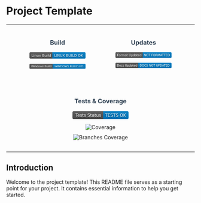 # Project Template

---

<div align="center" style="margin-bottom: 20px;">
  <div style="display: flex; justify-content: center; gap: 40px; flex-wrap: wrap;">
    <div style="margin: 0 20px; text-align: center;">
      <h3 style="white-space: nowrap; color: #2c3e50;">Build</h3>
      <div style="margin: 10px 0;"><img src="./.github/Badges/linux-build.svg" alt="Linux Build" width="150"/></div>
      <div style="margin: 10px 0;"><img src="./.github/Badges/windows-build.svg" alt="Windows Build" width="150"/></div>
    </div>
    <div style="margin: 0 20px; text-align: center;">
      <h3 style="white-space: nowrap; color: #2c3e50;">Updates</h3>
      <div style="margin: 10px 0;"><img src="./.github/Badges/format-updated.svg" alt="Format Updated" width="150"/></div>
      <div style="margin: 10px 0;"><img src="./.github/Badges/docs-updated.svg" alt="Docs Updated" width="150"/></div>
    </div>
    <div style="margin: 0 20px; text-align: center;">
      <h3 style="white-space: nowrap; color: #2c3e50;">Tests&nbsp;&amp;&nbsp;Coverage</h3>
      <div style="margin: 10px 0;"><img src="./.github/Badges/tests-status.svg" alt="Tests" width="150"/></div>
      <div style="margin: 10px 0;"><img src="./.github/Badges/coverage-value.svg" alt="Coverage" width="150"/></div>
      <div style="margin: 10px 0;"><img src="./.github/Badges/branches-coverage-value.svg" alt="Branches Coverage" width="150"/></div>
    </div>
  </div>
</div>

---

## Introduction
Welcome to the project template! This README file serves as a starting point for your project. It contains essential information to help you get started.
